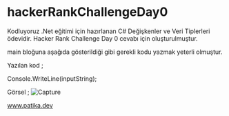 # hackerRankChallengeDay0
Kodluyoruz .Net eğitimi için hazırlanan C# Değişkenler ve Veri Tiplerleri ödevidir. Hacker Rank Challenge Day 0 cevabı için oluşturulmuştur.

main bloğuna aşağıda gösterildiği gibi gerekli kodu yazmak yeterli olmuştur.

Yazılan kod ;

Console.WriteLine(inputString);

Görsel ;
![Capture](https://user-images.githubusercontent.com/86108672/172828287-7559d57f-8d7a-49a3-8c08-279528701669.PNG)

www.patika.dev
